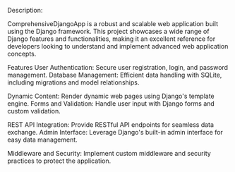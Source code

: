 Description:

ComprehensiveDjangoApp is a robust and scalable web application built using the Django framework. 
This project showcases a wide range of Django features and functionalities,
making it an excellent reference for developers looking to understand and implement advanced web application concepts.

Features
User Authentication: Secure user registration, login, and password management.
Database Management: Efficient data handling with SQLite, including migrations and model relationships.

Dynamic Content: Render dynamic web pages using Django's template engine.
Forms and Validation: Handle user input with Django forms and custom validation.

REST API Integration: Provide RESTful API endpoints for seamless data exchange.
Admin Interface: Leverage Django's built-in admin interface for easy data management.

Middleware and Security: Implement custom middleware and security practices to protect the application.
